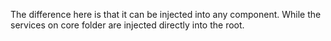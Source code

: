 The difference here is that it can be injected into any component.
While the services on core folder are injected directly into the root.
